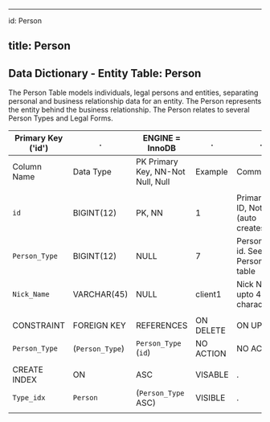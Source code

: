 
---
id: Person

title: Person
---

## Data Dictionary - Entity Table: Person
The Person Table models individuals, legal persons and entities, separating personal and business relationship data for an entity. 
The Person represents the entity behind the business relationship. The Person relates to several Person Types and Legal Forms.

| Primary Key ('id')|.|ENGINE = InnoDB|.|.|
|---|---|---|---|---|
|Column Name|Data Type|PK Primary Key, NN-Not Null, Null|Example|Comments|
||
|`id`|BIGINT(12)|PK, NN|1|PrimaryKey-ID, Not Null (auto creates)|
|`Person_Type`|BIGINT(12)|NULL|7|Person Type id. See- Person Type table|
|`Nick_Name`|VARCHAR(45)|NULL|client1|Nick Name upto 45 characters|
||
|CONSTRAINT|FOREIGN KEY|REFERENCES|ON DELETE|ON UPDATE|.|
|`Person_Type`|(`Person_Type`)|`Person_Type` (`id`)| NO ACTION|NO ACTION|
||
|CREATE INDEX|ON|ASC|VISABLE|.|
|`Type_idx`|`Person`|(`Person_Type` ASC) | VISIBLE|.|
||






